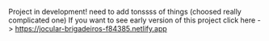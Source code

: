 Project in development!
need to add tonssss of things (choosed really complicated one)
If you want to see early version of this project click here -> https://jocular-brigadeiros-f84385.netlify.app
